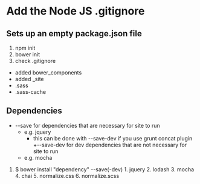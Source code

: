 # Add the Node JS .gitignore

## Sets up an empty package.json file
1.  npm init
2.  bower init
3.  check .gitignore
  + added bower_components
  + added _site
  + .sass
  + .sass-cache

## Dependencies
  + --save for dependencies that are necessary for site to run
    + e.g. jquery
      + this can be done with --save-dev if you use grunt concat plugin
  +--save-dev for dev dependencies that are not necessary for site to run
    + e.g. mocha
  1.  $ bower install "dependency" --save(-dev)
    1.  jquery
    2.  lodash
    3.  mocha
    4.  chai
    5.  normalize.css
    6.  normalize.scss
